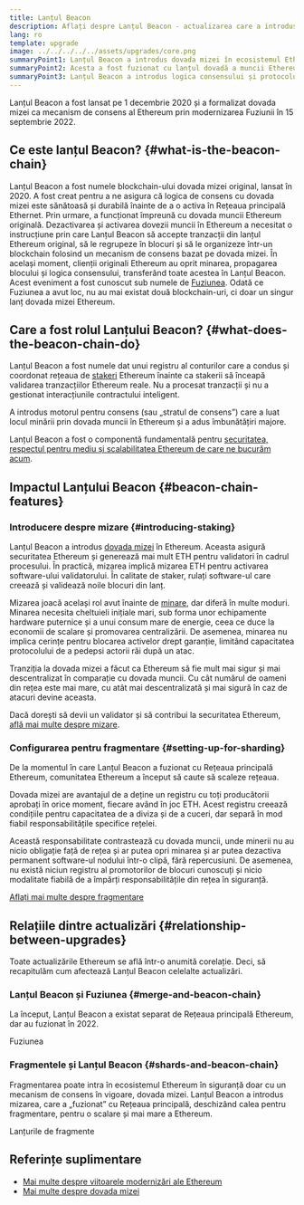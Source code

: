 ```yaml
---
title: Lanțul Beacon
description: Aflați despre Lanțul Beacon - actualizarea care a introdus în Ethereum dovada-mizei.
lang: ro
template: upgrade
image: ../../../../../assets/upgrades/core.png
summaryPoint1: Lanțul Beacon a introdus dovada mizei în ecosistemul Ethereum.
summaryPoint2: Acesta a fost fuzionat cu lanțul dovadă a muncii Ethereum original în septembrie 2022.
summaryPoint3: Lanțul Beacon a introdus logica consensului și protocolul de bârfă al blocului care protejează Ethereum în acest moment.
---
```


<UpgradeStatus isShipped dateKey="page-upgrades-beacon-date">
  Lanțul Beacon a fost lansat pe 1 decembrie 2020 și a formalizat dovada mizei ca mecanism de consens al Ethereum prin modernizarea Fuziunii în 15 septembrie 2022.
</UpgradeStatus>

## Ce este lanțul Beacon? {#what-is-the-beacon-chain}

Lanțul Beacon a fost numele blockchain-ului dovada mizei original, lansat în 2020. A fost creat pentru a ne asigura că logica de consens cu dovada mizei este sănătoasă și durabilă înainte de a o activa în Rețeaua principală Ethernet. Prin urmare, a funcționat împreună cu dovada muncii Ethereum originală. Dezactivarea și activarea dovezii muncii în Ethereum a necesitat o instrucțiune prin care Lanțul Beacon să accepte tranzacții din lanțul Ethereum original, să le regrupeze în blocuri și să le organizeze într-un blockchain folosind un mecanism de consens bazat pe dovada mizei. În același moment, clienții originali Ethereum au oprit minarea, propagarea blocului și logica consensului, transferând toate acestea în Lanțul Beacon. Acest eveniment a fost cunoscut sub numele de [Fuziunea](/roadmap/merge/). Odată ce Fuziunea a avut loc, nu au mai existat două blockchain-uri, ci doar un singur lanț dovada mizei Ethereum.

## Care a fost rolul Lanțului Beacon? {#what-does-the-beacon-chain-do}

Lanțul Beacon a fost numele dat unui registru al conturilor care a condus și coordonat rețeaua de [stakeri](/staking/) Ethereum înainte ca stakerii să înceapă validarea tranzacțiilor Ethereum reale. Nu a procesat tranzacții și nu a gestionat interacțiunile contractului inteligent.

A introdus motorul pentru consens (sau „stratul de consens”) care a luat locul minării prin dovada muncii în Ethereum și a adus îmbunătățiri majore.

Lanțul Beacon a fost o componentă fundamentală pentru [securitatea, respectul pentru mediu și scalabilitatea Ethereum de care ne bucurăm acum](/roadmap/vision/).

## Impactul Lanțului Beacon {#beacon-chain-features}

### Introducere despre mizare {#introducing-staking}

Lanțul Beacon a introdus [dovada mizei](/developers/docs/consensus-mechanisms/pos/) în Ethereum. Aceasta asigură securitatea Ethereum și generează mai mult ETH pentru validatori în cadrul procesului. În practică, mizarea implică mizarea ETH pentru activarea software-ului validatorului. În calitate de staker, rulați software-ul care creează și validează noile blocuri din lanț.

Mizarea joacă același rol avut înainte de [minare](/developers/docs/mining/), dar diferă în multe moduri. Minarea necesita cheltuieli inițiale mari, sub forma unor echipamente hardware puternice și a unui consum mare de energie, ceea ce duce la economii de scalare și promovarea centralizării. De asemenea, minarea nu implica cerințe pentru blocarea activelor drept garanție, limitând capacitatea protocolului de a pedepsi actorii răi după un atac.

Tranziția la dovada mizei a făcut ca Ethereum să fie mult mai sigur și mai descentralizat în comparație cu dovada muncii. Cu cât numărul de oameni din rețea este mai mare, cu atât mai descentralizată și mai sigură în caz de atacuri devine aceasta.

<InfoBanner emoji=":money_bag:">
  Dacă dorești să devii un validator și să contribui la securitatea Ethereum, <a href="/staking/">află mai multe despre mizare</a>.
</InfoBanner>

### Configurarea pentru fragmentare {#setting-up-for-sharding}

De la momentul în care Lanțul Beacon a fuzionat cu Rețeaua principală Ethereum, comunitatea Ethereum a început să caute să scaleze rețeaua.

Dovada mizei are avantajul de a deține un registru cu toți producătorii aprobați în orice moment, fiecare având în joc ETH. Acest registru creează condițiile pentru capacitatea de a diviza și de a cuceri, dar separă în mod fiabil responsabilitățile specifice rețelei.

Această responsabilitate contrastează cu dovada muncii, unde minerii nu au nicio obligație față de rețea și ar putea opri minarea și ar putea dezactiva permanent software-ul nodului într-o clipă, fără repercusiuni. De asemenea, nu există niciun registru al promotorilor de blocuri cunoscuți și nicio modalitate fiabilă de a împărți responsabilitățile din rețea în siguranță.

[Aflați mai multe despre fragmentare](/roadmap/danksharding/)

## Relațiile dintre actualizări {#relationship-between-upgrades}

Toate actualizările Ethereum se află într-o anumită corelație. Deci, să recapitulăm cum afectează Lanțul Beacon celelalte actualizări.

### Lanțul Beacon și Fuziunea {#merge-and-beacon-chain}

La început, Lanțul Beacon a existat separat de Rețeaua principală Ethereum, dar au fuzionat în 2022.

<ButtonLink to="/roadmap/merge/">
  Fuziunea
</ButtonLink>

### Fragmentele și Lanțul Beacon {#shards-and-beacon-chain}

Fragmentarea poate intra în ecosistemul Ethereum în siguranță doar cu un mecanism de consens în vigoare, dovada mizei. Lanțul Beacon a introdus mizarea, care a „fuzionat” cu Rețeaua principală, deschizând calea pentru fragmentare, pentru o scalare și mai mare a Ethereum.

<ButtonLink to="/roadmap/danksharding/">
  Lanțurile de fragmente
</ButtonLink>

## Referințe suplimentare

- [Mai multe despre viitoarele modernizări ale Ethereum](/roadmap/vision)
- [Mai multe despre dovada mizei](/developers/docs/consensus-mechanisms/pos)
